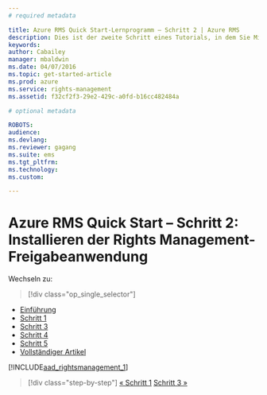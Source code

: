 ```yaml
---
# required metadata

title: Azure RMS Quick Start-Lernprogramm – Schritt 2 | Azure RMS
description: Dies ist der zweite Schritt eines Tutorials, in dem Sie Microsoft Azure Rights Management in nur fünf Schritten und weniger als 15 Minuten für Ihr Unternehmen testen können.
keywords:
author: Cabailey
manager: mbaldwin
ms.date: 04/07/2016
ms.topic: get-started-article
ms.prod: azure
ms.service: rights-management
ms.assetid: f32cf2f3-29e2-429c-a0fd-b16cc482484a

# optional metadata

ROBOTS: 
audience:
ms.devlang:
ms.reviewer: gagang
ms.suite: ems
ms.tgt_pltfrm:
ms.technology:
ms.custom:

---
```




# Azure RMS Quick Start – Schritt 2: Installieren der Rights Management-Freigabeanwendung

Wechseln zu: 
> [!div class="op_single_selector"]
- [Einführung](rms-quickstart-intro.md)
- [Schritt 1](tutorial-step1.md)
- [Schritt 3](tutorial-step3.md)
- [Schritt 4](tutorial-step4.md)
- [Schritt 5](tutorial-step5.md)
- [Vollständiger Artikel](rms-quickstart.md)

[!INCLUDE[aad_rightsmanagement_1](../includes/tutorial-step2-include.md)] 

>[!div class="step-by-step"]
[« Schritt 1](tutorial-step1.md)
[Schritt 3 »](tutorial-step3.md)

<!--HONumber=Apr16_HO3-->


